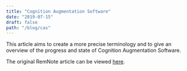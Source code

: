 ```yaml
---
title: "Cognition Augmentation Software"
date: "2019-07-15"
draft: false
path: "/blog/cas"
---
```


This article aims to create a more precise terminology and to give an overview of the progress and state of Cognition Augmentation Software.

The original RemNote article can be viewed [here](https://www.remnote.io/a/cognition-augmentation-software-v1/601b10bbc39b680034b2d17a).
